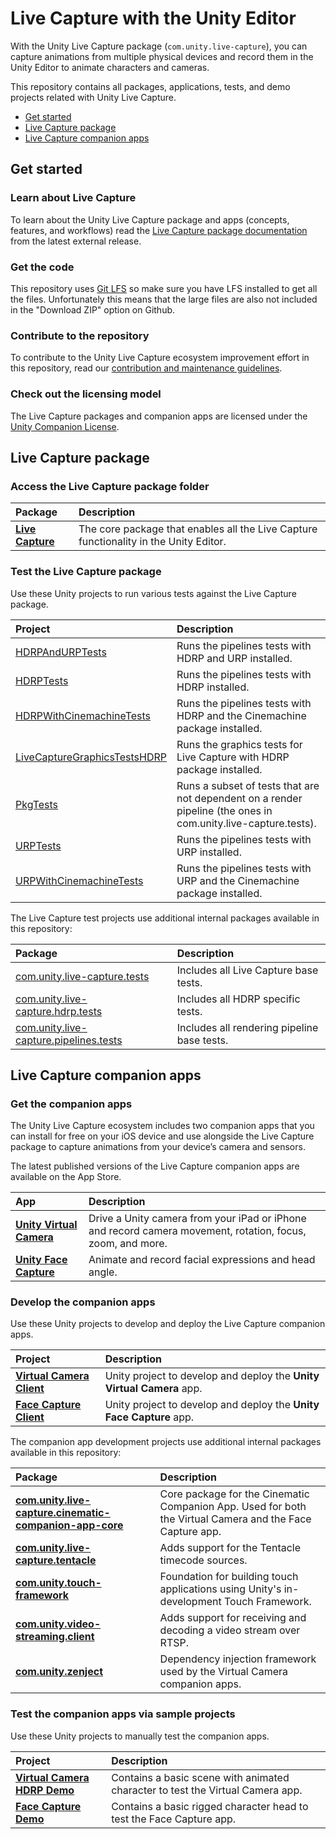 # Live Capture with the Unity Editor

With the Unity Live Capture package (`com.unity.live-capture`), you can capture animations from multiple physical devices and record them in the Unity Editor to animate characters and cameras.

This repository contains all packages, applications, tests, and demo projects related with Unity Live Capture.

* [Get started](#get-started)
* [Live Capture package](#live-capture-package)
* [Live Capture companion apps](#live-capture-companion-apps)

## Get started

### Learn about Live Capture

To learn about the Unity Live Capture package and apps (concepts, features, and workflows) read the [Live Capture package documentation](https://docs.unity3d.com/Packages/com.unity.live-capture@4.0/manual/index.html) from the latest external release.

### Get the code

This repository uses [Git LFS](https://git-lfs.github.com/) so make sure you have LFS installed to get all the files. Unfortunately this means that the large files are also not included in the "Download ZIP" option on Github.

### Contribute to the repository

To contribute to the Unity Live Capture ecosystem improvement effort in this repository, read our [contribution and maintenance guidelines](CONTRIBUTING.md).

### Check out the licensing model

The Live Capture packages and companion apps are licensed under the [Unity Companion License](http://www.unity3d.com/legal/licenses/Unity_Companion_License).

## Live Capture package

### Access the Live Capture package folder

| Package | Description |
| :--- | :--- |
| **[Live Capture](Packages/com.unity.live-capture)** | The core package that enables all the Live Capture functionality in the Unity Editor. |

### Test the Live Capture package

Use these Unity projects to run various tests against the Live Capture package.

| Project | Description |
| :--- | :--- |
| [HDRPAndURPTests](TestProjects/HDRPAndURPTests) | Runs the pipelines tests with HDRP and URP installed. |
| [HDRPTests](TestProjects/HDRPTestsLatest) | Runs the pipelines tests with HDRP installed. |
| [HDRPWithCinemachineTests](TestProjects/HDRPWithCinemachineTests) | Runs the pipelines tests with HDRP and the Cinemachine package installed. |
| [LiveCaptureGraphicsTestsHDRP](TestProjects/LiveCaptureGraphicsTestsHDRP) | Runs the graphics tests for Live Capture with HDRP package installed. |
| [PkgTests](TestProjects/PkgTests) | Runs a subset of tests that are not dependent on a render pipeline (the ones in com.unity.live-capture.tests). |
| [URPTests](TestProjects/URPTests) | Runs the pipelines tests with URP installed. |
| [URPWithCinemachineTests](TestProjects/URPWithCinemachineTests) | Runs the pipelines tests with URP and the Cinemachine package installed. |

The Live Capture test projects use additional internal packages available in this repository:

| Package | Description |
| :--- | :--- |
| [com.unity.live-capture.tests](Packages/com.unity.live-capture.tests) | Includes all Live Capture base tests. |
| [com.unity.live-capture.hdrp.tests](Packages/com.unity.live-capture.hdrp.tests) | Includes all HDRP specific tests. |
| [com.unity.live-capture.pipelines.tests](Packages/com.unity.live-capture.pipelines.tests) | Includes all rendering pipeline base tests. |

## Live Capture companion apps

### Get the companion apps

The Unity Live Capture ecosystem includes two companion apps that you can install for free on your iOS device and use alongside the Live Capture package to capture animations from your device’s camera and sensors.

The latest published versions of the Live Capture companion apps are available on the App Store.

| App | Description |
| :--- | :--- |
| **[Unity Virtual Camera](https://apps.apple.com/us/app/unity-virtual-camera/id1478175507)** | Drive a Unity camera from your iPad or iPhone and record camera movement, rotation, focus, zoom, and more. |
| **[Unity Face Capture](https://apps.apple.com/us/app/unity-face-capture/id1544159771)** | Animate and record facial expressions and head angle. |

### Develop the companion apps

Use these Unity projects to develop and deploy the Live Capture companion apps.

| Project | Description |
| :--- | :--- |
| **[Virtual Camera Client](CompanionApps/VirtualCamera/VirtualCameraClient)** | Unity project to develop and deploy the **Unity Virtual Camera** app. |
| **[Face Capture Client](CompanionApps/FaceCapture/FaceCaptureClient)** | Unity project to develop and deploy the **Unity Face Capture** app. |

The companion app development projects use additional internal packages available in this repository:

| Package | Description |
| :--- | :--- |
| **[com.unity.live-capture.cinematic-companion-app-core](InternalPackages/com.unity.live-capture.cinematic-companion-app-core)** | Core package for the Cinematic Companion App. Used for both the Virtual Camera and the Face Capture app. |
| **[com.unity.live-capture.tentacle](InternalPackages/com.unity.live-capture.tentacle)** | Adds support for the Tentacle timecode sources. |
| **[com.unity.touch-framework](InternalPackages/com.unity.touch-framework)** | Foundation for building touch applications using Unity's in-development Touch Framework. |
| **[com.unity.video-streaming.client](InternalPackages/com.unity.video-streaming.client)** | Adds support for receiving and decoding a video stream over RTSP. |
| **[com.unity.zenject](InternalPackages/com.unity.zenject)** | Dependency injection framework used by the Virtual Camera companion apps. |

### Test the companion apps via sample projects

Use these Unity projects to manually test the companion apps.

| Project | Description |
| :--- | :--- |
| **[Virtual Camera HDRP Demo](CompanionApps/VirtualCamera/VirtualCameraDemo)** | Contains a basic scene with animated character to test the Virtual Camera app. |
| **[Face Capture Demo](CompanionApps/FaceCapture/FaceCaptureDemo)** | Contains a basic rigged character head to test the Face Capture app. |
